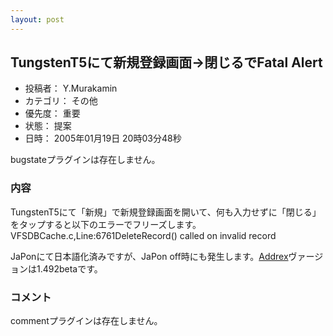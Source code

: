 ```yaml
---
layout: post
---
```

<h2>TungstenT5にて新規登録画面→閉じるでFatal Alert</h2>
<ul>
<li>投稿者： Y.Murakamin</li>
<li>カテゴリ： その他</li>
<li>優先度： 重要</li>
<li>状態： 提案</li>
<li>日時： 2005年01月19日 20時03分48秒</li>
</ul>
<p><span class="error">bugstateプラグインは存在しません。</span> </p>
<h3>内容</h3>
<p>TungstenT5にて「新規」で新規登録画面を開いて、何も入力せずに「閉じる」をタップすると以下のエラーでフリーズします。VFSDBCache.c,Line:6761DeleteRecord() called on invalid record</p>
<p>JaPonにて日本語化済みですが、JaPon off時にも発生します。<a href="/?page=Addrex" class="wikipage">Addrex</a>ヴァージョンは1.492betaです。</p>
<h3>コメント</h3>
<p><span class="error">commentプラグインは存在しません。</span> </p>
